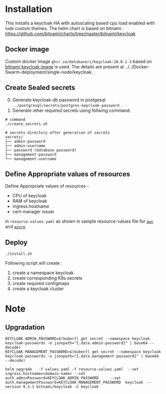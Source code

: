 # Installation
This installs a  keycloak HA with autoscaling based cpu load enabled with iudx custom themes.
The helm chart is based on bitnami : https://github.com/bitnami/charts/tree/master/bitnami/keycloak

## Docker image
Custom docker image ``ghcr.io/datakaveri/keycloak:18.0.1-3`` based on [bitnami keycloak image](https://hub.docker.com/r/bitnami/keycloak/) is used. The details are present at ../../Docker-Swarm-deployment/single-node/keycloak.

## Create Sealed secrets
0. Generate keycloak-db password in postgesql ```../postgresql/secrets/postgres-keycloak-password ```.
1. Generate other required secrets  using follwing command:
```
# command
./create_secrets.sh

# secrets directory after generation of secrets
secrets/
├── admin-password
├── admin-username
├── password (database password)
├── management-password
└── management-username
```

## Define Appropriate values of resources

Define Appropriate values of resources -
- CPU of keycloak
- RAM of keycloak
- ingress.hostname
- cert-manager issuer

in `resource-values.yaml` as shown in sample resource-values file for [`aws`](./example-aws-resource-values.yaml) and [`azure`](./example-azure-resource-values.yaml)

## Deploy

```
./install.sh
```

Following script will create :
1. create a namespace keycloak
2. create corresponding K8s secrets
3. create required configmaps
4. create a keycloak cluster

# Note
## Upgradation
```
KEYCLOAK_ADMIN_PASSWORD=$(kubectl get secret --namespace keycloak keycloak-passwords -o jsonpath="{.data.admin-password}" | base64 --decode)
KEYCLOAK_MANAGEMENT_PASSWORD=$(kubectl get secret --namespace keycloak keycloak-passwords -o jsonpath="{.data.management-password}" | base64 --decode)

helm upgrade   -f values.yaml -f resource-values.yaml  --set ingress.hostname=<domain-name> --set auth.adminPassword=KEYCLOAK_ADMIN_PASSWORD     --set auth.managementPassword=KEYCLOAK_MANAGEMENT_PASSWORD  keycloak  --version 9.3.1 bitnami/keycloak -n keycloak 
```
